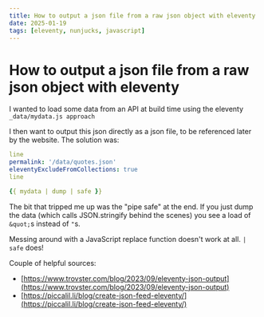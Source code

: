 ```yaml
---
title: How to output a json file from a raw json object with eleventy
date: 2025-01-19
tags: [eleventy, nunjucks, javascript]
---
```

# How to output a json file from a raw json object with eleventy

I wanted to load some data from an API at build time using the eleventy `_data/mydata.js approach`

I then want to output this json directly as a json file, to be referenced later by the website. The solution was:

```yaml
line
permalink: '/data/quotes.json'
eleventyExcludeFromCollections: true
line

{{ mydata | dump | safe }}
```

The bit that tripped me up was the "pipe safe" at the end. If you just dump the data (which calls JSON.stringify behind the scenes) you see a load of `&quot;`s instead of `"`s.

Messing around with a JavaScript replace function doesn't work at all. `| safe` does!

Couple of helpful sources:
- [https://www.trovster.com/blog/2023/09/eleventy-json-output](https://www.trovster.com/blog/2023/09/eleventy-json-output)
- [https://piccalil.li/blog/create-json-feed-eleventy/](https://piccalil.li/blog/create-json-feed-eleventy/)
